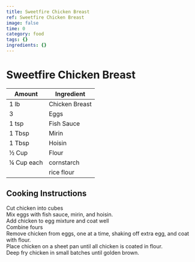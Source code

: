 ```yaml
---
title: Sweetfire Chicken Breast
ref: Sweetfire Chicken Breast
image: false
time: 0
category: food
tags: {}
ingredients: {}
---
```

# Sweetfire Chicken Breast  
  
|Amount|Ingredient|  
|----|----|  
1 lb | Chicken Breast  
3 | Eggs  
1 tsp | Fish Sauce  
1 Tbsp | Mirin  
1 Tbsp | Hoisin  
½ Cup | Flour  
¼ Cup each | cornstarch  
||rice flour  
  
## Cooking Instructions  
Cut chicken into cubes  
Mix eggs with fish sauce, mirin, and hoisin.  
Add chicken to egg mixture and coat well  
Combine fours  
Remove chicken from eggs, one at a time, shaking off extra egg, and coat with flour.  
Place chicken on a sheet pan until all chicken is coated in flour.  
Deep fry chicken in small batches until golden brown.  
  